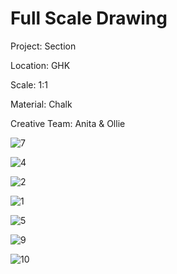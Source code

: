 # Full Scale Drawing 

Project: Section

Location: GHK

Scale: 1:1

Material: Chalk

Creative Team: Anita & Ollie

![7](https://user-images.githubusercontent.com/85242597/133790800-00b18e2d-bb04-4fe3-8b85-c42323185c34.jpg)

![4](https://user-images.githubusercontent.com/85242597/133790814-2cb3bcb1-770a-48ff-b050-76e6e98d221c.jpg)

![2](https://user-images.githubusercontent.com/85242597/133790823-82e33c90-65b0-4cb1-bf16-bbdbd22cf6eb.jpg)

![1](https://user-images.githubusercontent.com/85242597/133790849-0be33d35-c9e5-4728-8f8c-2660b9f518e6.jpg)

![5](https://user-images.githubusercontent.com/85242597/133790861-5ad2a43c-6326-4284-bf29-a90ca530b173.jpg)

![9](https://user-images.githubusercontent.com/85242597/133790874-4720e78b-edd6-4f50-a4c5-bbf654673a34.jpg)

![10](https://user-images.githubusercontent.com/85242597/133790892-36e79d6f-d952-40c4-ada3-34cc7ef94384.jpg)


